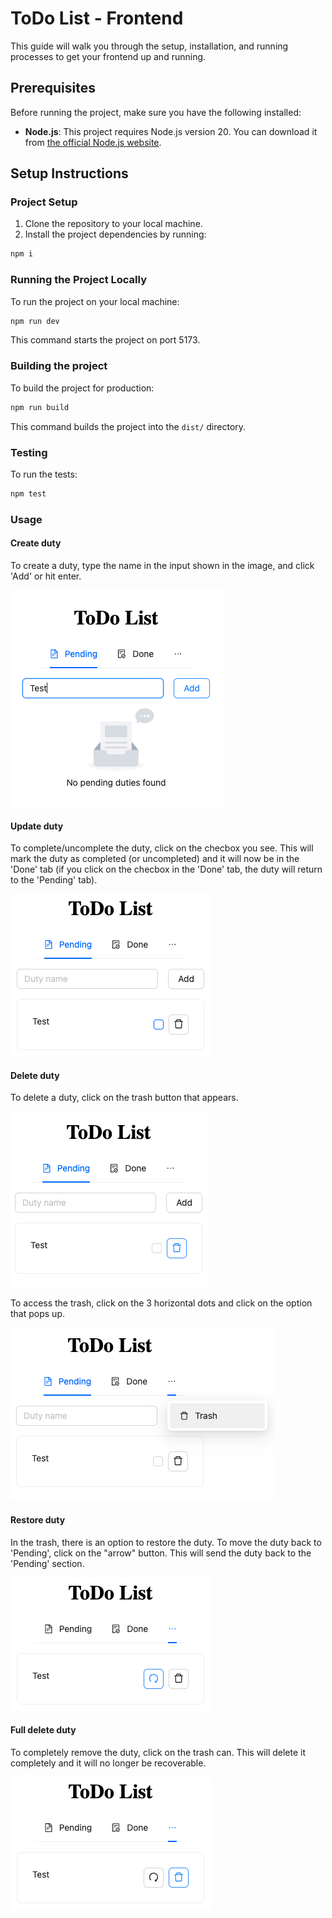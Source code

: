 # ToDo List - Frontend

This guide will walk you through the setup, installation, and running processes to get your frontend up and running.

## Prerequisites

Before running the project, make sure you have the following installed:

-   **Node.js**: This project requires Node.js version 20. You can download it from [the official Node.js website](https://nodejs.org/).

## Setup Instructions

### Project Setup

1. Clone the repository to your local machine.
2. Install the project dependencies by running:

```bash
npm i
```

### Running the Project Locally

To run the project on your local machine:

```bash
npm run dev
```

This command starts the project on port 5173.

### Building the project

To build the project for production:

```bash
npm run build
```

This command builds the project into the `dist/` directory.

### Testing

To run the tests:

```bash
npm test
```

### Usage

#### Create duty

To create a duty, type the name in the input shown in the image, and click 'Add' or hit enter.

![Create duty](images/create-duty.png)

#### Update duty

To complete/uncomplete the duty, click on the checbox you see. This will mark the duty as completed (or uncompleted) and it will now be in the 'Done' tab (if you click on the checbox in the 'Done' tab, the duty will return to the 'Pending' tab).

![Update duty](images/update-duty.png)

#### Delete duty

To delete a duty, click on the trash button that appears.

![Update duty](images/delete-duty.png)

To access the trash, click on the 3 horizontal dots and click on the option that pops up.

![Navigate to trash](images/trash-option.png)

#### Restore duty

In the trash, there is an option to restore the duty. To move the duty back to 'Pending', click on the "arrow" button. This will send the duty back to the 'Pending' section.

![Restore duty](images/restore-duty.png)

#### Full delete duty

To completely remove the duty, click on the trash can. This will delete it completely and it will no longer be recoverable.

![Full delete duty](images/full-delete-duty.png)
